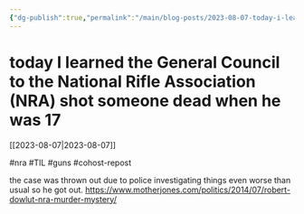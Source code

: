 ```yaml
---
{"dg-publish":true,"permalink":"/main/blog-posts/2023-08-07-today-i-learned-the-general-council-to-the-national-rifle-association-nra-shot-someone-dead-when-he-was-17/","noteIcon":"","created":"2023-08-09T04:37:47.728-04:00","updated":"2023-10-06T22:49:53.140-04:00"}
---
```



# today I learned the General Council to the National Rifle Association (NRA) shot someone dead when he was 17
[[2023-08-07\|2023-08-07]]

#nra #TIL #guns #cohost-repost

the case was thrown out due to police investigating things even worse than usual so he got out.
https://www.motherjones.com/politics/2014/07/robert-dowlut-nra-murder-mystery/
